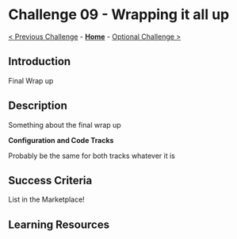 # Challenge 09 - Wrapping it all up

[< Previous Challenge](./Challenge-08.md) - **[Home](../README.md)** - [Optional Challenge >](./Challenge-10.md)

## Introduction

Final Wrap up

## Description

Something about the final wrap up

**Configuration and Code Tracks**

Probably be the same for both tracks whatever it is

## Success Criteria

List in the Marketplace! 

## Learning Resources
